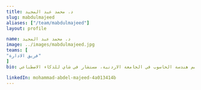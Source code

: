 ```yaml
---
title: د. محمد عبد المجيد
slug: mabdulmajeed
aliases: ["/team/mabdulmajeed"]
layout: profile

name: د. محمد عبد المجيد
image: ../images/mabdulmajeed.jpg
teams: [
"فريق الادارة"
]
bio: دكتور في قسم هندسة الحاسوب في الجامعة الاردنية، مستشار في شاي للذكاء الاصطناعي

linkedIn: mohammad-abdel-majeed-4a013414b
---
```


